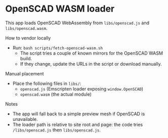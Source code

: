 OpenSCAD WASM loader
====================

This app loads OpenSCAD WebAssembly from `libs/openscad.js` and `libs/openscad.wasm`.

How to vendor locally
- Run: `bash scripts/fetch-openscad-wasm.sh`
  - The script tries a couple of known mirrors for the OpenSCAD WASM build.
  - If they change, update the URLs in the script or download manually.

Manual placement
- Place the following files in `libs/`:
  - `openscad.js` (Emscripten loader exposing `window.OpenSCAD`)
  - `openscad.wasm` (the actual module)

Notes
- The app will fall back to a simple preview mesh if OpenSCAD is unavailable.
- The loader path is relative to site root and page: the code tries `/libs/openscad.js` then `libs/openscad.js`.

